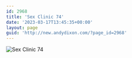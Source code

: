 ```yaml
---
id: 2968
title: 'Sex Clinic 74'
date: '2023-03-17T13:45:35+00:00'
layout: page
guid: 'http://new.andydixon.com/?page_id=2968'
---
```


![Sex Clinic 74](https://i0.wp.com/assets.g8x2.ldn.idrivee2-23.com/posters/Sex%20Clinic%2074%2001.jpg?w=1200&ssl=1 "Sex Clinic 74")